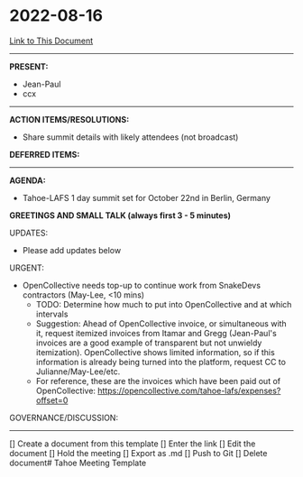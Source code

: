 # 2022-08-16

[Link to This Document](https://hackmd.io/@May-Lee/HJPeAlY05/edit)

----------

**PRESENT:**

* Jean-Paul
* ccx

----------

**ACTION ITEMS/RESOLUTIONS:**  

* Share summit details with likely attendees (not broadcast)

**DEFERRED ITEMS:**  

----------

**AGENDA:**

* Tahoe-LAFS 1 day summit set for October 22nd in Berlin, Germany

**GREETINGS AND SMALL TALK (always first 3 - 5 minutes)**  

UPDATES:  
* Please add updates below

URGENT:
* OpenCollective needs top-up to continue work from SnakeDevs contractors (May-Lee, <10 mins)
    * TODO: Determine how much to put into OpenCollective and at which intervals
    * Suggestion: Ahead of OpenCollective invoice, or simultaneous with it, request itemized invoices from Itamar and Gregg (Jean-Paul's invoices are a good example of transparent but not unwieldy itemization). OpenCollective shows limited information, so if this information is already being turned into the platform, request CC to Julianne/May-Lee/etc.
    * For reference, these are the invoices which have been paid out of OpenCollective: https://opencollective.com/tahoe-lafs/expenses?offset=0

GOVERNANCE/DISCUSSION:

----------

[] Create a document from this template
[] Enter the link
[] Edit the document
[] Hold the meeting
[] Export as .md
[] Push to Git
[] Delete document# Tahoe Meeting Template